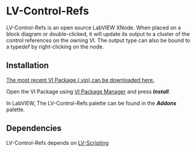 LV-Control-Refs
===============

LV-Control-Refs is an open source LabVIEW XNode. When placed on a block diagram or double-clicked, it will update its output to a cluster of the control references on the owning VI. The output type can also be bound to a typedef by right-clicking on the node.

Installation
------------

[The most recent VI Package (.vip) can be downloaded here.](https://github.com/DBTaylor/lv-control-refs/releases)

Open the VI Package using [VI Package Manager](http://vipm.jki.net/) and press ***Install***.

In LabVIEW, The LV-Control-Refs palette can be found in the ***Addons*** palette.

Dependencies
------------

LV-Control-Refs depends on [LV-Scripting](https://github.com/DBTaylor/lv-scripting/releases)